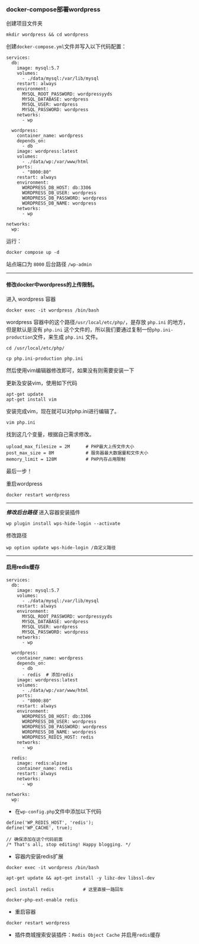 ###  docker-compose部署wordpress



创建项目文件夹

```
mkdir wordpress && cd wordpress
```

创建`docker-compose.yml`文件并写入以下代码配置：


```
services:
  db:
    image: mysql:5.7
    volumes:
      - ./data/mysql:/var/lib/mysql
    restart: always
    environment:
      MYSQL_ROOT_PASSWORD: wordpressyyds
      MYSQL_DATABASE: wordpress
      MYSQL_USER: wordpress
      MYSQL_PASSWORD: wordpress
    networks:
      - wp

  wordpress:
    container_name: wordpress
    depends_on:
      - db
    image: wordpress:latest
    volumes:
      - ./data/wp:/var/www/html
    ports:
      - "8000:80"
    restart: always
    environment:
      WORDPRESS_DB_HOST: db:3306
      WORDPRESS_DB_USER: wordpress
      WORDPRESS_DB_PASSWORD: wordpress
      WORDPRESS_DB_NAME: wordpress
    networks:
      - wp

networks:
  wp:
```

运行：

```
docker compose up -d
```

站点端口为 `8000`     后台路径 `/wp-admin`

---




#### 修改docker中wordpress的上传限制。


进入 wordpress 容器
```
docker exec -it wordpress /bin/bash
```
wordpress 容器中的这个路径`/usr/local/etc/php/`，是存放 `php.ini` 的地方，但是默认是没有 `php.ini` 这个文件的，所以我们要通过复制一份`php.ini-production`文件，来生成 `php.ini` 文件。
```
cd /usr/local/etc/php/
```
```
cp php.ini-production php.ini
```
然后使用vim编辑器修改即可，如果没有则需要安装一下

更新及安装vim，使用如下代码
```
apt-get update
apt-get install vim
```
安装完成vim，现在就可以对php.ini进行编辑了。
```
vim php.ini
```
找到这几个变量，根据自己需求修改。
```
upload_max_filesize = 2M      # PHP最大上传文件大小
post_max_size = 8M            # 服务器最大数据量和文件大小
memory_limit = 128M           # PHP内存占用限制
```
最后一步！

重启wordpress
```
docker restart wordpress
```

---

***修改后台路径***
进入容器安装插件
```
wp plugin install wps-hide-login --activate
```
修改路径
```
wp option update wps-hide-login /自定义路径
```




---

#### 启用redis缓存

```
services:
  db:
    image: mysql:5.7
    volumes:
      - ./data/mysql:/var/lib/mysql
    restart: always
    environment:
      MYSQL_ROOT_PASSWORD: wordpressyyds
      MYSQL_DATABASE: wordpress
      MYSQL_USER: wordpress
      MYSQL_PASSWORD: wordpress
    networks:
      - wp

  wordpress:
    container_name: wordpress
    depends_on:
      - db
      - redis  # 添加redis
    image: wordpress:latest
    volumes:
      - ./data/wp:/var/www/html
    ports:
      - "8000:80"
    restart: always
    environment:
      WORDPRESS_DB_HOST: db:3306
      WORDPRESS_DB_USER: wordpress
      WORDPRESS_DB_PASSWORD: wordpress
      WORDPRESS_DB_NAME: wordpress
      WORDPRESS_REDIS_HOST: redis
    networks:
      - wp

  redis:
    image: redis:alpine
    container_name: redis
    restart: always
    networks:
      - wp

networks:
  wp:
```

- 在`wp-config.php`文件中添加以下代码
```
define('WP_REDIS_HOST', 'redis');
define('WP_CACHE', true);

// 确保添加在这个代码前面
/* That's all, stop editing! Happy blogging. */
```

- 容器内安装redis扩展
```
docker exec -it wordpress /bin/bash
```
```
apt-get update && apt-get install -y libz-dev libssl-dev

pecl install redis           # 这里直接一路回车

docker-php-ext-enable redis
```
- 重启容器
```
docker restart wordpress
```

- 插件商城搜索安装插件：`Redis Object Cache` 并启用`redis`缓存
